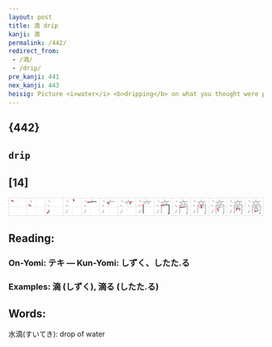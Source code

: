 ```yaml
---
layout: post
title: 滴 drip
kanji: 滴
permalink: /442/
redirect_from:
 - /滴/
 - /drip/
pre_kanji: 441
nex_kanji: 443
heisig: Picture <i>water</i> <b>dripping</b> on what you thought were precious <i>antiques</i>, only to find that the artificial aging painted on them is running!
---
```


## {442}

## `drip`

## [14]

<div class="stroke"><img src="../images/E6BBB4.png" /></div>

## Reading:

### On-Yomi: テキ &mdash; Kun-Yomi: しずく、したた.る

### Examples: 滴 (しずく), 滴る (したた.る)

## Words:

水滴(すいてき): drop of water
